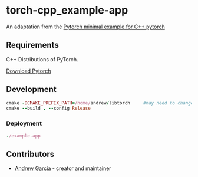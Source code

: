 # torch-cpp_example-app

An adaptation from the [Pytorch minimal example for C++ pytorch](https://pytorch.org/cppdocs/installing.html)

## Requirements

C++ Distributions of PyTorch. 

[Download Pytorch](https://download.pytorch.org/libtorch/nightly/cpu/libtorch-shared-with-deps-latest.zip)

## Development

```ruby
cmake -DCMAKE_PREFIX_PATH=/home/andrew/libtorch   	#may need to change this to your directory name
cmake --build . --config Release
```

### Deployment

```ruby
./example-app
```

## Contributors

- [Andrew Garcia](https://github.com/andrewrgarcia) - creator and maintainer
